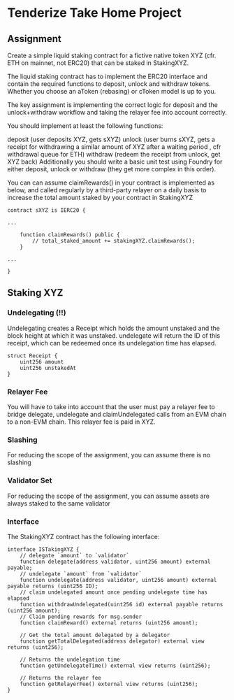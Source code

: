 # Tenderize Take Home Project

## Assignment

Create a simple liquid staking contract for a fictive native token XYZ (cfr. ETH on mainnet, not ERC20) that can be staked in StakingXYZ.

The liquid staking contract has to implement the ERC20 interface and contain the required functions to deposit, unlock and withdraw tokens. Whether you choose an aToken (rebasing) or cToken model is up to you.

The key assignment is implementing the correct logic for deposit and the unlock+withdraw workflow and taking the relayer fee into account correctly.

You should implement at least the following functions:

deposit (user deposits XYZ, gets sXYZ)
unlock (user burns sXYZ, gets a receipt for withdrawing a similar amount of XYZ after a waiting period , cfr withdrawal queue for ETH)
withdraw (redeem the receipt from unlock, get XYZ back)
Additionally you should write a basic unit test using Foundry for either deposit, unlock or withdraw (they get more complex in this order).

You can can assume claimRewards() in your contract is implemented as below, and called regularly by a third-party relayer on a daily basis to increase the total amount staked by your contract in StakingXYZ

```solidity
contract sXYZ is IERC20 {

...

    function claimRewards() public {
        // total_staked_amount += stakingXYZ.claimRewards();
    }

...

}
```

## Staking XYZ

### Undelegating (!!)

Undelegating creates a Receipt which holds the amount unstaked and the block height at which it was unstaked. undelegate will return the ID of this receipt, which can be redeemed once its undelegation time has elapsed.

```
struct Receipt {
    uint256 amount
    uint256 unstakedAt
}
```

### Relayer Fee

You will have to take into account that the user must pay a relayer fee to bridge delegate, undelegate and claimUndelegated calls from an EVM chain to a non-EVM chain. This relayer fee is paid in XYZ.

### Slashing

For reducing the scope of the assignment, you can assume there is no slashing

### Validator Set

For reducing the scope of the assignment, you can assume assets are always staked to the same validator

### Interface

The StakingXYZ contract has the following interface:

```
interface ISTakingXYZ {
    // delegate `amount` to `validator`
    function delegate(address validator, uint256 amount) external payable;
    // undelegate `amount` from `validator`
    function undelegate(address validator, uint256 amount) external payable returns (uint256 ID);
    // claim undelegated amount once pending undelegate time has elapsed
    function withdrawUndelegated(uint256 id) external payable returns (uint256 amount);
    // Claim pending rewards for msg.sender
    function claimReward() external returns (uint256 amount);

    // Get the total amount delegated by a delegator
    function getTotalDelegated(address delegator) external view returns (uint256);

    // Returns the undelegation time
    function getUndelegateTime() external view returns (uint256);

    // Returns the relayer fee
    function getRelayerFee() external view returns (uint256);
}
```
